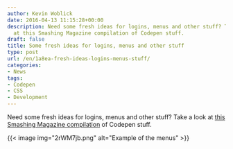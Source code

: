 ```yaml
---
author: Kevin Woblick
date: 2016-04-13 11:15:28+00:00
description: Need some fresh ideas for logins, menus and other stuff? Take a look
  at this Smashing Magazine compilation of Codepen stuff.
draft: false
title: Some fresh ideas for logins, menus and other stuff
type: post
url: /en/1a8ea-fresh-ideas-logins-menus-stuff/
categories:
- News
tags:
- Codepen
- CSS
- Development
---
```


Need some fresh ideas for logins, menus and other stuff? Take a look at [this Smashing Magazine compilation](https://www.smashingmagazine.com/2016/04/inspiring-ui-demos-logins-menus-toggles-and-more/) of Codepen stuff.

{{< image img="2rWM7jb.png" alt="Example of the menus" >}}
